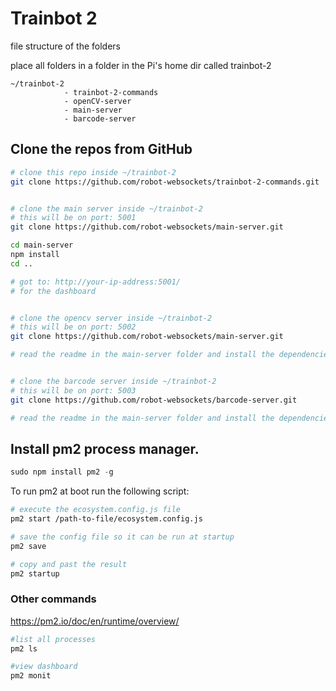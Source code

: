 # Trainbot 2

file structure of the folders

place all folders in a folder in the Pi's home dir called trainbot-2

```
~/trainbot-2
            - trainbot-2-commands
            - openCV-server
            - main-server
            - barcode-server

```

## Clone the repos from GitHub

```BASH
# clone this repo inside ~/trainbot-2
git clone https://github.com/robot-websockets/trainbot-2-commands.git


# clone the main server inside ~/trainbot-2
# this will be on port: 5001
git clone https://github.com/robot-websockets/main-server.git

cd main-server
npm install
cd ..

# got to: http://your-ip-address:5001/
# for the dashboard


# clone the opencv server inside ~/trainbot-2
# this will be on port: 5002
git clone https://github.com/robot-websockets/main-server.git

# read the readme in the main-server folder and install the dependencies


# clone the barcode server inside ~/trainbot-2
# this will be on port: 5003
git clone https://github.com/robot-websockets/barcode-server.git

# read the readme in the main-server folder and install the dependencies


```

## Install pm2 process manager.

```javascript
sudo npm install pm2 -g
```

To run pm2 at boot run the following script:

```bash
# execute the ecosystem.config.js file
pm2 start /path-to-file/ecosystem.config.js

# save the config file so it can be run at startup
pm2 save

# copy and past the result
pm2 startup

```

### Other commands

https://pm2.io/doc/en/runtime/overview/

```bash
#list all processes
pm2 ls

#view dashboard
pm2 monit
```
